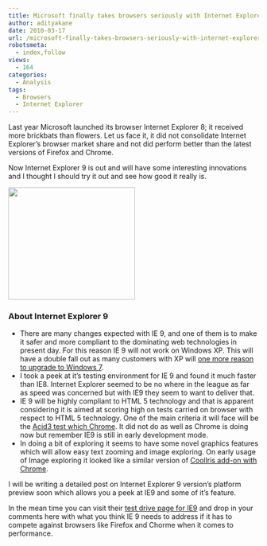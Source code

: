 ```yaml
---
title: Microsoft finally takes browsers seriously with Internet Explorer 9
author: adityakane
date: 2010-03-17
url: /microsoft-finally-takes-browsers-seriously-with-internet-explorer-9/
robotsmeta:
  - index,follow
views:
  - 164
categories:
  - Analysis
tags:
  - Browsers
  - Internet Explorer
---
```

Last year Microsoft launched its browser Internet Explorer 8; it received more brickbats than flowers. Let us face it, it did not consolidate Internet Explorer&#8217;s browser market share and not did perform better than the latest versions of Firefox and Chrome.

Now Internet Explorer 9 is out and will have some interesting innovations and I thought I should try it out and see how good it really is.

<a rel="attachment wp-att-22016" href="http://devilsworkshop.org/microsoft-finally-takes-browsers-seriously-with-internet-explorer-9/ie9/"><img class="alignnone size-full wp-image-22016" title="IE9" src="http://cdn.devilsworkshop.org/files/2010/03/IE9.png" alt="" width="255" height="226" /></a>

### **About Internet Explorer 9**

  * There are many changes expected with IE 9, and one of them is to make it safer and more compliant to the dominating web technologies in present day. For this reason IE 9 will not work on Windows XP. This will have a double fall out as many customers with XP will [one more reason to upgrade to Windows 7][1].
  * I took a peek at it&#8217;s testing environment for IE 9 and found it much faster than IE8. Internet Explorer seemed to be no where in the league as far as speed was concerned but with IE9 they seem to want to deliver that.
  * IE 9 will be highly compliant to HTML 5 technology and that is apparent considering it is aimed at scoring high on tests carried on browser with respect to HTML 5 technology. One of the main criteria it will face will be the [Acid3 test which Chrome][2]. It did not do as well as Chrome is doing now but remember IE9 is still in early development mode.
  * In doing a bit of exploring it seems to have some novel graphics features which will allow easy text zooming and image exploring. On early usage of Image exploring it looked like a similar version of [CoolIris add-on with Chrome][3].

I will be writing a detailed post on Internet Explorer 9 version&#8217;s platform preview soon which allows you a peek at IE9 and some of it&#8217;s feature.

In the mean time you can visit their <a href="http://ie.microsoft.com/testdrive/" onclick="_gaq.push(['_trackEvent', 'outbound-article', 'http://ie.microsoft.com/testdrive/', 'test drive page for IE9']);" >test drive page for IE9</a> and drop in your comments here with what you think IE 9 needs to address if it has to compete against browsers like Firefox and Chorme when it comes to performance.

 [1]: http://devilsworkshop.org/is-internet-explorers-fate-tied-to-windows7/
 [2]: http://devilsworkshop.org/how-to-add-chrome-frame-to-your-website/
 [3]: http://devilsworkshop.org/browse-online-pics-and-videos-in-a-3d-layout-video/
